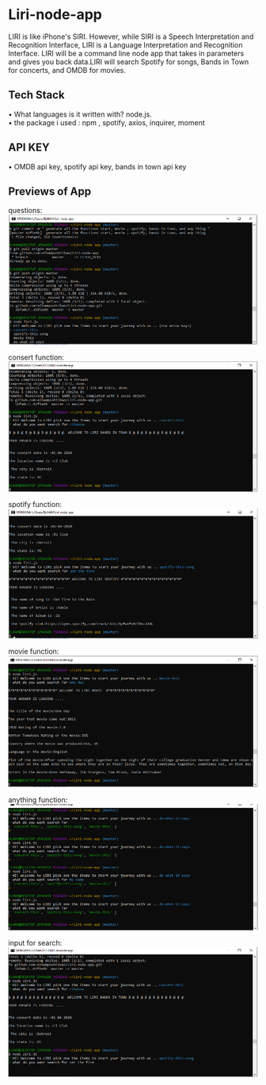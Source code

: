 # Liri-node-app

LIRI is like iPhone's SIRI. However, while SIRI is a Speech Interpretation and Recognition Interface, LIRI is a Language Interpretation and Recognition Interface. LIRI will be a command line node app that takes in parameters and gives you back data.LIRI will search Spotify for songs, Bands in Town for concerts, and OMDB for movies.

## Tech Stack

•	What languages is it written with?  node.js.  
•	the package i used : npm , spotify, axios, inquirer, moment

 ## API KEY

 •	 OMDB api key, spotify api key, bands in town api key

 ##  Previews of App 
  questions: ![questions](images/1.png)   
 
 consert function: ![consert function](images/2.png)   
 
 spotify function: ![spotify function](images/4.png)   
 
 movie function: ![movie function](images/5.png)  
 
 anything function: ![ anything function](images/6.png)  
 
 input for search: ![input](images/3.png)   

